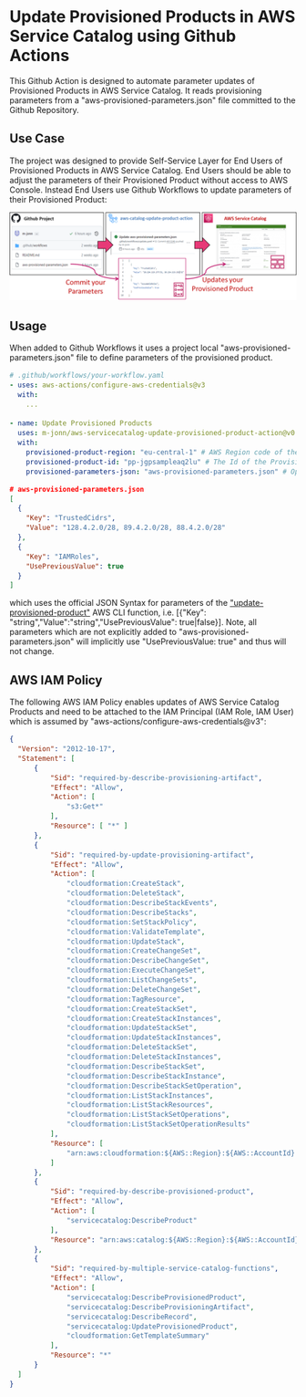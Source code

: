 # Update Provisioned Products in AWS Service Catalog using Github Actions

This Github Action is designed to automate parameter updates of Provisioned Products in AWS Service Catalog. 
It reads provisioning parameters from a "aws-provisioned-parameters.json" file committed to the Github Repository.

## Use Case

The project was designed to provide Self-Service Layer for End Users of Provisioned Products in AWS Service Catalog.
End Users should be able to adjust the parameters of their Provisioned Product without access to AWS Console.
Instead End Users use Github Workflows to update parameters of their Provisioned Product:

![](docs/use-case.png)

## Usage 

When added to Github Workflows it uses a project local "aws-provisioned-parameters.json" file to define parameters of the provisioned product.


``` yaml
# .github/workflows/your-workflow.yaml
- uses: aws-actions/configure-aws-credentials@v3
  with:
    ...

- name: Update Provisioned Products
  uses: m-jonn/aws-servicecatalog-update-provisioned-product-action@v0.1.1
  with:
    provisioned-product-region: "eu-central-1" # AWS Region code of the Provisioned Product in AWS Service Catalog
    provisioned-product-id: "pp-jgpsampleaq2lu" # The Id of the Provisioned Product in AWS Service Catalog
    provisioned-parameters-json: "aws-provisioned-parameters.json" # Optional: relative path to aws-provisioned-parameters.json
```
``` json
# aws-provisioned-parameters.json
[
  {
    "Key": "TrustedCidrs",
    "Value": "128.4.2.0/28, 89.4.2.0/28, 88.4.2.0/28"
  },
  {
    "Key": "IAMRoles",
    "UsePreviousValue": true
  }
]
```

which uses the official JSON Syntax for parameters of the ["update-provisioned-product"](https://awscli.amazonaws.com/v2/documentation/api/latest/reference/servicecatalog/update-provisioned-product.html) AWS CLI function, i.e. [{"Key": "string","Value":"string","UsePreviousValue": true|false}]. Note, all parameters which are not explicitly added to "aws-provisioned-parameters.json" will implicitly use "UsePreviousValue: true" and
thus will not change.

## AWS IAM Policy 

The following AWS IAM Policy enables updates of AWS Service Catalog Products and need to be attached to the IAM Principal (IAM Role, IAM User) which is assumed by "aws-actions/configure-aws-credentials@v3":  

``` json
{
  "Version": "2012-10-17",
  "Statement": [
      {
          "Sid": "required-by-describe-provisioning-artifact",
          "Effect": "Allow",
          "Action": [
              "s3:Get*"
          ],
          "Resource": [ "*" ]
      },
      {
          "Sid": "required-by-update-provisioning-artifact",
          "Effect": "Allow",
          "Action": [
              "cloudformation:CreateStack",
              "cloudformation:DeleteStack",
              "cloudformation:DescribeStackEvents",
              "cloudformation:DescribeStacks",
              "cloudformation:SetStackPolicy",
              "cloudformation:ValidateTemplate",
              "cloudformation:UpdateStack",
              "cloudformation:CreateChangeSet",
              "cloudformation:DescribeChangeSet",
              "cloudformation:ExecuteChangeSet",
              "cloudformation:ListChangeSets",
              "cloudformation:DeleteChangeSet",
              "cloudformation:TagResource",
              "cloudformation:CreateStackSet",
              "cloudformation:CreateStackInstances",
              "cloudformation:UpdateStackSet",
              "cloudformation:UpdateStackInstances",
              "cloudformation:DeleteStackSet",
              "cloudformation:DeleteStackInstances",
              "cloudformation:DescribeStackSet",
              "cloudformation:DescribeStackInstance",
              "cloudformation:DescribeStackSetOperation",
              "cloudformation:ListStackInstances",
              "cloudformation:ListStackResources",
              "cloudformation:ListStackSetOperations",
              "cloudformation:ListStackSetOperationResults"
          ],
          "Resource": [
              "arn:aws:cloudformation:${AWS::Region}:${AWS::AccountId}:stack/${AWS::StackName}/*"
          ]
      },
      {
          "Sid": "required-by-describe-provisioned-product",
          "Effect": "Allow",
          "Action": [
              "servicecatalog:DescribeProduct"
          ],
          "Resource": "arn:aws:catalog:${AWS::Region}:${AWS::AccountId}:product/${ProductId}"
      },
      {
          "Sid": "required-by-multiple-service-catalog-functions",
          "Effect": "Allow",
          "Action": [
              "servicecatalog:DescribeProvisionedProduct",
              "servicecatalog:DescribeProvisioningArtifact",
              "servicecatalog:DescribeRecord",
              "servicecatalog:UpdateProvisionedProduct",
              "cloudformation:GetTemplateSummary"
          ],
          "Resource": "*"
      }
  ]
}
```
